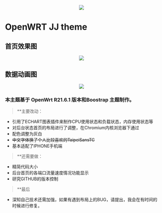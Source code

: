 <div align=center>
<img src="https://github.com/netitgo/stuff/blob/main/JJ%20Logo.png?raw=true">
</div>

# OpenWRT JJ theme

## 首页效果图
<div align=center>
<img src="https://github.com/netitgo/stuff/blob/main/screenshots_main.png?raw=true">
</div>

## 数据动画图
<div align=center>
<img src="https://github.com/netitgo/stuff/blob/main/screenshots_main.gif?raw=true">
</div>

### 本主题基于 OpenWrt R21.6.1 版本和Boostrap 主题制作。

>**主要改动：
- 引用了ECHART图表插件来制作CPU使用状态和负载状态，内存使用状态等
- 对后台状态首页的布局进行了调整，在Chromium内核浏览器下通过
- 配色调整为灰白
- ~~中文字体换了个人比较喜欢的TaipeiSansTC~~
- 基本适配了IPHONE手机端

>**还需要做：
- 精简代码大小
- 后台首页的各端口流量速度情况功能显示
- 研究GITHUB的版本控制

>**最后
- 深知自己技术还需加强，如果有遇到布局上的BUG，请提出，我会在有时间的时候进行修复。
